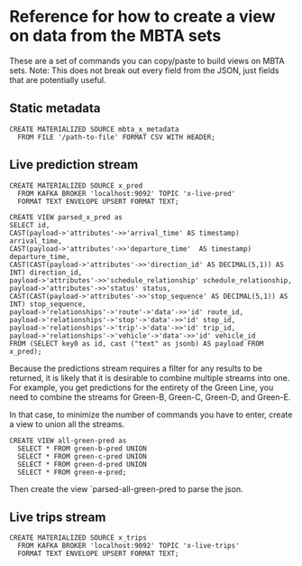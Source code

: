 # Reference for how to create a view on data from the MBTA sets

These are a set of commands you can copy/paste to build views on MBTA sets. Note: This does not break out every field from the JSON, just fields that are potentially useful.

## Static metadata

```
CREATE MATERIALIZED SOURCE mbta_x_metadata
  FROM FILE '/path-to-file' FORMAT CSV WITH HEADER;
```

## Live prediction stream

```
CREATE MATERIALIZED SOURCE x_pred
  FROM KAFKA BROKER 'localhost:9092' TOPIC 'x-live-pred'
  FORMAT TEXT ENVELOPE UPSERT FORMAT TEXT;
```

```
CREATE VIEW parsed_x_pred as 
SELECT id,
CAST(payload->'attributes'->>'arrival_time' AS timestamp) arrival_time,
CAST(payload->'attributes'->>'departure_time'  AS timestamp) departure_time,
CAST(CAST(payload->'attributes'->>'direction_id' AS DECIMAL(5,1)) AS INT) direction_id,
payload->'attributes'->>'schedule_relationship' schedule_relationship,
payload->'attributes'->>'status' status,
CAST(CAST(payload->'attributes'->>'stop_sequence' AS DECIMAL(5,1)) AS INT) stop_sequence,
payload->'relationships'->'route'->'data'->>'id' route_id,
payload->'relationships'->'stop'->'data'->>'id' stop_id,
payload->'relationships'->'trip'->'data'->>'id' trip_id,
payload->'relationships'->'vehicle'->'data'->>'id' vehicle_id
FROM (SELECT key0 as id, cast ("text" as jsonb) AS payload FROM x_pred);
```

Because the predictions stream requires a filter for any results to be returned, it is likely that it is desirable to combine multiple streams into one. For example, you get predictions for the entirety of the Green Line, you need to combine the streams for Green-B, Green-C, Green-D, and Green-E. 

In that case, to minimize the number of commands you have to enter, create a view to union all the streams.
```
CREATE VIEW all-green-pred as
  SELECT * FROM green-b-pred UNION
  SELECT * FROM green-c-pred UNION
  SELECT * FROM green-d-pred UNION
  SELECT * FROM green-e-pred;
```

Then create the view `parsed-all-green-pred to parse the json.

## Live trips stream

```
CREATE MATERIALIZED SOURCE x_trips
  FROM KAFKA BROKER 'localhost:9092' TOPIC 'x-live-trips'
  FORMAT TEXT ENVELOPE UPSERT FORMAT TEXT;
```
